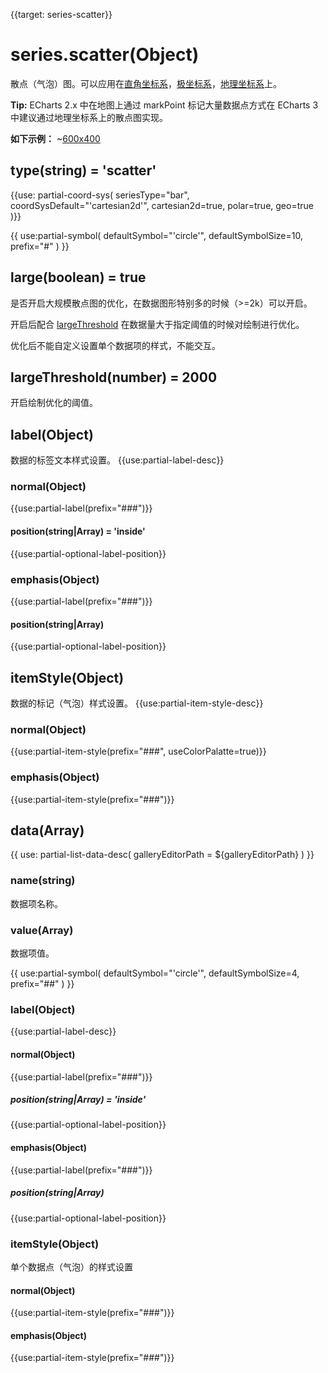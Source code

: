 {{target: series-scatter}}

# series.scatter(Object)

散点（气泡）图。可以应用在[直角坐标系](~grid)，[极坐标系](~polar)，[地理坐标系](~geo)上。

**Tip:** ECharts 2.x 中在地图上通过 markPoint 标记大量数据点方式在 ECharts 3 中建议通过地理坐标系上的散点图实现。

**如下示例：**
~[600x400](${galleryViewPath}scatter-world-population&edit=1&reset=1)

## type(string) = 'scatter'

{{use: partial-coord-sys(
    seriesType="bar",
    coordSysDefault="'cartesian2d'",
    cartesian2d=true,
    polar=true,
    geo=true
)}}

{{ use:partial-symbol(
    defaultSymbol="'circle'",
    defaultSymbolSize=10,
    prefix="#"
) }}

## large(boolean) = true
是否开启大规模散点图的优化，在数据图形特别多的时候（>=2k）可以开启。

开启后配合 [largeThreshold](series-scatter.largeThreshold) 在数据量大于指定阈值的时候对绘制进行优化。

优化后不能自定义设置单个数据项的样式，不能交互。

## largeThreshold(number) = 2000
开启绘制优化的阈值。

## label(Object)
数据的标签文本样式设置。
{{use:partial-label-desc}}
### normal(Object)
{{use:partial-label(prefix="###")}}
#### position(string|Array) = 'inside'
{{use:partial-optional-label-position}}
### emphasis(Object)
{{use:partial-label(prefix="###")}}
#### position(string|Array)
{{use:partial-optional-label-position}}


## itemStyle(Object)
数据的标记（气泡）样式设置。
{{use:partial-item-style-desc}}
### normal(Object)
{{use:partial-item-style(prefix="###", useColorPalatte=true)}}
### emphasis(Object)
{{use:partial-item-style(prefix="###")}}


## data(Array)

{{ use: partial-list-data-desc(
    galleryEditorPath = ${galleryEditorPath}
) }}

### name(string)
数据项名称。

### value(Array)
数据项值。

{{ use:partial-symbol(
    defaultSymbol="'circle'",
    defaultSymbolSize=4,
    prefix="##"
) }}

### label(Object)
{{use:partial-label-desc}}
#### normal(Object)
{{use:partial-label(prefix="###")}}
##### position(string|Array) = 'inside'
{{use:partial-optional-label-position}}
#### emphasis(Object)
{{use:partial-label(prefix="###")}}
##### position(string|Array)
{{use:partial-optional-label-position}}


### itemStyle(Object)
单个数据点（气泡）的样式设置
#### normal(Object)
{{use:partial-item-style(prefix="###")}}
#### emphasis(Object)
{{use:partial-item-style(prefix="###")}}

